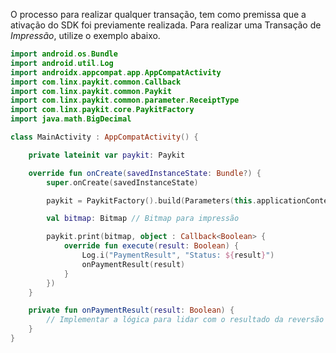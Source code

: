 O processo para realizar qualquer transação, tem como premissa que a ativação do SDK foi previamente realizada. 
Para realizar uma Transação de *Impressão*, utilize o exemplo abaixo.


```kotlin
import android.os.Bundle
import android.util.Log
import androidx.appcompat.app.AppCompatActivity
import com.linx.paykit.common.Callback
import com.linx.paykit.common.Paykit
import com.linx.paykit.common.parameter.ReceiptType
import com.linx.paykit.core.PaykitFactory
import java.math.BigDecimal

class MainActivity : AppCompatActivity() {

    private lateinit var paykit: Paykit

    override fun onCreate(savedInstanceState: Bundle?) {
        super.onCreate(savedInstanceState)

        paykit = PaykitFactory().build(Parameters(this.applicationContext, "Impressão", "PAYKIT_ID"))

        val bitmap: Bitmap // Bitmap para impressão

        paykit.print(bitmap, object : Callback<Boolean> {
            override fun execute(result: Boolean) {
                Log.i("PaymentResult", "Status: ${result}")
                onPaymentResult(result)
            }
        })
    }

    private fun onPaymentResult(result: Boolean) {
        // Implementar a lógica para lidar com o resultado da reversão
    }
}
```
